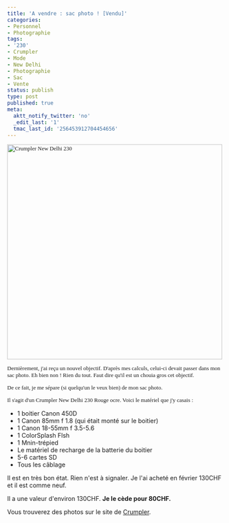 ```yaml
---
title: 'A vendre : sac photo ! [Vendu]'
categories:
- Personnel
- Photographie
tags:
- '230'
- Crumpler
- Mode
- New Delhi
- Photographie
- Sac
- Vente
status: publish
type: post
published: true
meta:
  aktt_notify_twitter: 'no'
  _edit_last: '1'
  tmac_last_id: '256453912704454656'
---
```

<p style="margin: 0.0px 0.0px 13.0px 0.0px; line-height: 19.0px; font: 13.0px Georgia;"><img class="alignnone size-medium wp-image-1346" title="Crumpler New Delhi 230" src="https://dlgjp9x71cipk.cloudfront.net/2009/08/crumpler-500x500.jpg" alt="Crumpler New Delhi 230" width="500" height="500" /></p>
<p style="margin: 0.0px 0.0px 13.0px 0.0px; line-height: 19.0px; font: 13.0px Georgia;">Dernièrement, j'ai reçu un nouvel objectif. D'après mes calculs, celui-ci devait passer dans mon sac photo. Eh bien non ! Rien du tout. Faut dire qu'il est un chouia gros cet objectif.</p>
<p style="margin: 0.0px 0.0px 13.0px 0.0px; line-height: 19.0px; font: 13.0px Georgia;">De ce fait, je me sépare (si quelqu'un le veux bien) de mon sac photo.</p>
<p style="margin: 0.0px 0.0px 13.0px 0.0px; line-height: 19.0px; font: 13.0px Georgia;"><!--more--></p>
<p style="margin: 0.0px 0.0px 13.0px 0.0px; line-height: 19.0px; font: 13.0px Georgia;">Il s'agit d'un Crumpler New Delhi 230 Rouge ocre. Voici le matériel que j'y casais :</p>

<ul>
	<li>1 boitier Canon 450D</li>
	<li>1 Canon 85mm f 1.8 (qui était monté sur le boitier)</li>
	<li>1 Canon 18-55mm f 3.5-5.6</li>
	<li>1 ColorSplash Flsh</li>
	<li>1 Mnin-trépied</li>
	<li>Le matériel de recharge de la batterie du boitier</li>
	<li>5-6 cartes SD</li>
	<li>Tous les câblage</li>
</ul>
Il est en très bon état. Rien n'est à signaler.
Je l'ai acheté en février 130CHF et il est comme neuf.

Il a une valeur d'environ 130CHF. <strong>Je le cède pour 80CHF.</strong>

Vous trouverez des photos sur le site de <a title="Lien vers la présentation du sacc sur le site Crumpler" href="http://www.crumpler.ch/?product=New_Delhi_230&amp;page=details&amp;product_line=943">Crumpler</a>.
